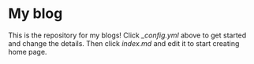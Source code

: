 # My blog

This is the repository for my blogs! Click *_config.yml* above to get started and change the details. Then click *index.md* and edit it to start creating home page.
